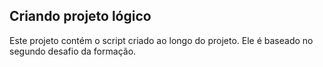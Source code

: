<h2>Criando projeto lógico</h2>
Este projeto contém o script criado ao longo do projeto. Ele é baseado no segundo desafio da formação. 
